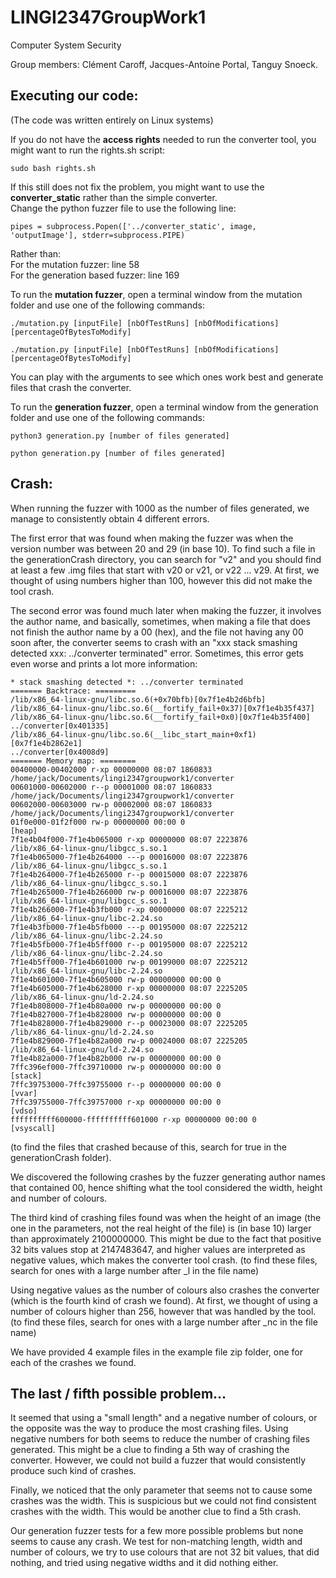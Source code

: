 # LINGI2347GroupWork1

Computer System Security 

Group members:
Clément Caroff, Jacques-Antoine Portal, Tanguy Snoeck.

## Executing our code:
(The code was written entirely on Linux systems)

If you do not have the <b>access rights</b> needed to run the converter tool, you might want to run the rights.sh script:

    sudo bash rights.sh


If this still does not fix the problem, you might want to use the <b>converter_static</b> rather than the simple converter.<br>
Change the python fuzzer file to use the following line:

    pipes = subprocess.Popen(['../converter_static', image, 'outputImage'], stderr=subprocess.PIPE)

Rather than:<br>
For the mutation fuzzer: line 58<br>
For the generation based fuzzer: line 169<br>

To run the <b>mutation fuzzer</b>, open a terminal window from the mutation folder and use one of the following commands:

    ./mutation.py [inputFile] [nbOfTestRuns] [nbOfModifications] [percentageOfBytesToModify]

    ./mutation.py [inputFile] [nbOfTestRuns] [nbOfModifications] [percentageOfBytesToModify]

You can play with the arguments to see which ones work best and generate files that crash the converter.

To run the <b>generation fuzzer</b>, open a terminal window from the generation folder and use one of the following commands:

    python3 generation.py [number of files generated]

    python generation.py [number of files generated]

## Crash:

When running the fuzzer with 1000 as the number of files generated, we manage to consistently obtain 4 different errors.

The first error that was found when making the fuzzer was when the version number was between 20 and 29 (in base 10). To find such a file in the generationCrash directory, you can search for "v2" and you should find at least a few .img files that start with v20 or v21, or v22 ... v29. At first, we thought of using numbers higher than 100, however this did not make the tool crash.

The second error was found much later when making the fuzzer, it involves the author name, and basically, sometimes, when making a file that does not finish the author name by a 00 (hex), and the file not having any 00 soon after, the converter seems to crash with an "xxx stack smashing detected xxx: ../converter terminated" error. Sometimes, this error gets even worse and prints a lot more information:


```
* stack smashing detected *: ../converter terminated
======= Backtrace: =========
/lib/x86_64-linux-gnu/libc.so.6(+0x70bfb)[0x7f1e4b2d6bfb]
/lib/x86_64-linux-gnu/libc.so.6(__fortify_fail+0x37)[0x7f1e4b35f437]
/lib/x86_64-linux-gnu/libc.so.6(__fortify_fail+0x0)[0x7f1e4b35f400]
../converter[0x401335]
/lib/x86_64-linux-gnu/libc.so.6(__libc_start_main+0xf1)[0x7f1e4b2862e1]
../converter[0x4008d9]
======= Memory map: ========
00400000-00402000 r-xp 00000000 08:07 1860833                            /home/jack/Documents/lingi2347groupwork1/converter
00601000-00602000 r--p 00001000 08:07 1860833                            /home/jack/Documents/lingi2347groupwork1/converter
00602000-00603000 rw-p 00002000 08:07 1860833                            /home/jack/Documents/lingi2347groupwork1/converter
01f0e000-01f2f000 rw-p 00000000 00:00 0                                  [heap]
7f1e4b04f000-7f1e4b065000 r-xp 00000000 08:07 2223876                    /lib/x86_64-linux-gnu/libgcc_s.so.1
7f1e4b065000-7f1e4b264000 ---p 00016000 08:07 2223876                    /lib/x86_64-linux-gnu/libgcc_s.so.1
7f1e4b264000-7f1e4b265000 r--p 00015000 08:07 2223876                    /lib/x86_64-linux-gnu/libgcc_s.so.1
7f1e4b265000-7f1e4b266000 rw-p 00016000 08:07 2223876                    /lib/x86_64-linux-gnu/libgcc_s.so.1
7f1e4b266000-7f1e4b3fb000 r-xp 00000000 08:07 2225212                    /lib/x86_64-linux-gnu/libc-2.24.so
7f1e4b3fb000-7f1e4b5fb000 ---p 00195000 08:07 2225212                    /lib/x86_64-linux-gnu/libc-2.24.so
7f1e4b5fb000-7f1e4b5ff000 r--p 00195000 08:07 2225212                    /lib/x86_64-linux-gnu/libc-2.24.so
7f1e4b5ff000-7f1e4b601000 rw-p 00199000 08:07 2225212                    /lib/x86_64-linux-gnu/libc-2.24.so
7f1e4b601000-7f1e4b605000 rw-p 00000000 00:00 0 
7f1e4b605000-7f1e4b628000 r-xp 00000000 08:07 2225205                    /lib/x86_64-linux-gnu/ld-2.24.so
7f1e4b808000-7f1e4b80a000 rw-p 00000000 00:00 0 
7f1e4b827000-7f1e4b828000 rw-p 00000000 00:00 0 
7f1e4b828000-7f1e4b829000 r--p 00023000 08:07 2225205                    /lib/x86_64-linux-gnu/ld-2.24.so
7f1e4b829000-7f1e4b82a000 rw-p 00024000 08:07 2225205                    /lib/x86_64-linux-gnu/ld-2.24.so
7f1e4b82a000-7f1e4b82b000 rw-p 00000000 00:00 0 
7ffc396ef000-7ffc39710000 rw-p 00000000 00:00 0                          [stack]
7ffc39753000-7ffc39755000 r--p 00000000 00:00 0                          [vvar]
7ffc39755000-7ffc39757000 r-xp 00000000 00:00 0                          [vdso]
ffffffffff600000-ffffffffff601000 r-xp 00000000 00:00 0                  [vsyscall]

```
(to find the files that crashed because of this, search for true in the generationCrash folder).

We discovered the following crashes by the fuzzer generating author names that contained 00, hence shifting what the tool considered the width, height and number of colours.

The third kind of crashing files found was when the height of an image (the one in the parameters, not the real height of the file) is (in base 10) larger than approximately 2100000000. This might be due to the fact that positive 32 bits values stop at 2147483647, and higher values are interpreted as negative values, which makes the converter tool crash. (to find these files, search for ones with a large number after _l in the file name)

Using negative values as the number of colours also crashes the converter (which is the fourth kind of crash we found). At first, we thought of using a number of colours higher than 256, however that was handled by the tool. (to find these files, search for ones with a large number after _nc in the file name)

We have provided 4 example files in the example file zip folder, one for each of the crashes we found.

## The last / fifth possible problem...

It seemed that using a "small length" and a negative number of colours, or the opposite was the way to produce the most crashing files. Using negative numbers for both seems to reduce the number of crashing files generated. This might be a clue to finding a 5th way of crashing the converter. However, we could not build a fuzzer that would consistently produce such kind of crashes.

Finally, we noticed that the only parameter that seems not to cause some crashes was the width. This is suspicious but we could not find consistent crashes with the width. This would be another clue to find a 5th crash.

Our generation fuzzer tests for a few more possible problems but none seems to cause any crash. We test for non-matching length, width and number of colours, we try to use colours that are not 32 bit values, that did nothing, and tried using negative widths and it did nothing either.
